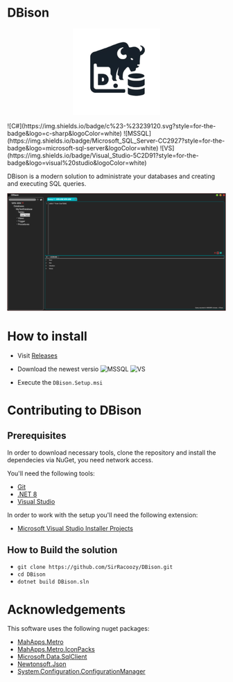 # DBison

<p align="center">
<img src="https://github.com/SirRacoozy/DBison/blob/master/Images/DBison_Logo.png" width=200>
</p>
![C#](https://img.shields.io/badge/c%23-%23239120.svg?style=for-the-badge&logo=c-sharp&logoColor=white)
![MSSQL](https://img.shields.io/badge/Microsoft_SQL_Server-CC2927?style=for-the-badge&logo=microsoft-sql-server&logoColor=white)
![VS](https://img.shields.io/badge/Visual_Studio-5C2D91?style=for-the-badge&logo=visual%20studio&logoColor=white)


DBison is a modern solution to administrate your databases and creating and executing SQL queries.

<p align="center">
<img src="https://github.com/SirRacoozy/DBison/blob/master/Images/DBison_MainWindow.png">
</p>

# How to install
- Visit [Releases](https://github.com/SirRacoozy/DBison/releases)
- Download the newest versio
![MSSQL](https://img.shields.io/badge/Microsoft_SQL_Server-CC2927?style=for-the-badge&logo=microsoft-sql-server&logoColor=white)
![VS](https://img.shields.io/badge/Visual_Studio-5C2D91?style=for-the-badge&logo=visual%20studio&logoColor=white)


- Execute the `DBison.Setup.msi`

# Contributing to DBison

## Prerequisites
In order to download necessary tools, clone the repository and install the dependecies via NuGet, you need network access.

You'll need the following tools:
- [Git](https://git-scm.com/)
- [.NET 8](https://dotnet.microsoft.com/en-us/download/dotnet/8.0)
- [Visual Studio](https://visualstudio.microsoft.com/)

In order to work with the setup you'll need the following extension:
- [Microsoft Visual Studio Installer Projects](https://marketplace.visualstudio.com/items?itemName=VisualStudioClient.MicrosoftVisualStudio2022InstallerProjects)

## How to Build the solution

- `git clone https://github.com/SirRacoozy/DBison.git`
- `cd DBison`
- `dotnet build DBison.sln`

# Acknowledgements
This software uses the following nuget packages:

- [MahApps.Metro](https://www.nuget.org/packages/MahApps.Metro)
- [MahApps.Metro.IconPacks](https://www.nuget.org/packages/MahApps.Metro.IconPacks)
- [Microsoft.Data.SqlClient](https://www.nuget.org/packages/Microsoft.Data.SqlClient)
- [Newtonsoft.Json](https://www.nuget.org/packages/Newtonsoft.Json)
- [System.Configuration.ConfigurationManager](https://www.nuget.org/packages/System.Configuration.ConfigurationManager)
